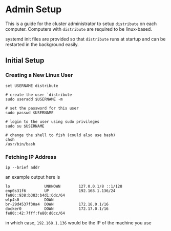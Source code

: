 # Admin Setup

This is a guide for the cluster administrator to setup `distribute` on each computer. Computers
with `distribute` are required to be linux-based.

systemd init files are provided so that `distribute` runs at startup and can be restarted 
in the background easily.

## Initial Setup

### Creating a New Linux User

```
set USERNAME distribute

# create the user `distribute
sudo useradd $USERNAME -m

# set the password for this user
sudo passwd $USERNAME

# login to the user using sudo privileges
sudo su $USERNAME

# change the shell to fish (could also use bash)
chsh
/usr/bin/bash
```

### Fetching IP Address

```
ip --brief addr
```

an example output here is

```
lo               UNKNOWN        127.0.0.1/8 ::1/128
enp0s31f6        UP             192.168.1.136/24 fe80::938:b383:b4d1:6dc/64
wlp4s0           DOWN
br-29d4537f30a4  DOWN           172.18.0.1/16
docker0          DOWN           172.17.0.1/16 fe80::42:7fff:fe80:d0cc/64
```

in which case, `192.168.1.136` would be the IP of the machine you use
